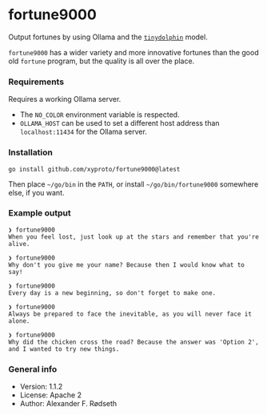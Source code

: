 # fortune9000

Output fortunes by using Ollama and the [`tinydolphin`](https://ollama.com/library/tinydolphin) model.

`fortune9000` has a wider variety and more innovative fortunes than the good old `fortune` program, but the quality is all over the place.

### Requirements

Requires a working Ollama server.

* The `NO_COLOR` environment variable is respected.
* `OLLAMA_HOST` can be used to set a different host address than `localhost:11434` for the Ollama server.

### Installation

    go install github.com/xyproto/fortune9000@latest

Then place `~/go/bin` in the `PATH`, or install `~/go/bin/fortune9000` somewhere else, if you want.

### Example output

```
❯ fortune9000
When you feel lost, just look up at the stars and remember that you're alive.

❯ fortune9000
Why don't you give me your name? Because then I would know what to say!

❯ fortune9000
Every day is a new beginning, so don't forget to make one.

❯ fortune9000
Always be prepared to face the inevitable, as you will never face it alone.

❯ fortune9000
Why did the chicken cross the road? Because the answer was 'Option 2', and I wanted to try new things.
```

### General info

* Version: 1.1.2
* License: Apache 2
* Author: Alexander F. Rødseth
